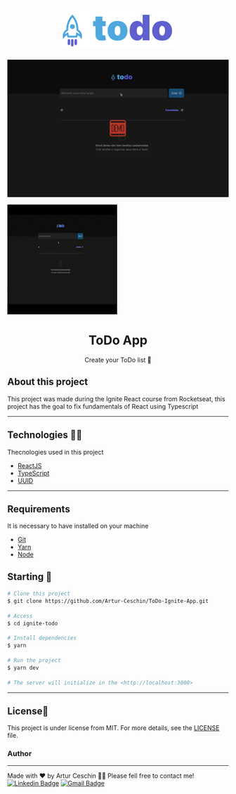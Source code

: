 <h1 align="center">
  <img alt="Logo" src="./public/todo-logo.svg" alt="ToDo - Ignite">
</h1>

![gif project](./public/todoapp-gif.gif)

<img src="public/todo-gif.gif" width="250" height="250"/>

<h1 align="center">
    ToDo App
</h1>
<p align="center">Create your ToDo list 🚀</p>

## About this project

This project was made during the Ignite React course from Rocketseat, this project has the goal to fix fundamentals of React using Typescript

---

## Technologies 👩‍💻

Thecnologies used in this project

- [ReactJS](https://reactjs.org/)
- [TypeScript](https://www.typescriptlang.org/)
- [UUID](https://github.com/uuidjs/uuid#readme)
---

## Requirements

It is necessary to have installed on your machine

- [Git](https://git-scm.com/)
- [Yarn](https://classic.yarnpkg.com)
- [Node](https://nodejs.org/en/)


## Starting 🚀

```bash
# Clone this project
$ git clone https://github.com/Artur-Ceschin/ToDo-Ignite-App.git

# Access
$ cd ignite-todo

# Install dependencies
$ yarn

# Run the project
$ yarn dev

# The server will initialize in the <http://localhost:3000>
```

---

## License📃

This project is under license from MIT. For more details, see the [LICENSE](./LICENSE.md) file.

### Author

---

Made with ❤️ by Artur Ceschin 👋🏼 Please fell free to contact me!
<br/>
[![Linkedin Badge](https://img.shields.io/badge/-Artur-blue?style=flat-square&logo=Linkedin&logoColor=white&link=https://www.linkedin.com/in/artur-peres-ceschin-programador/)](https://www.linkedin.com/in/artur-peres-ceschin-programador/)
[![Gmail Badge](https://img.shields.io/badge/-artur.ceschin@.com-c14438?style=flat-square&logo=Gmail&logoColor=white&link=mailto:artur.ceschin@gmail.com)](mailto:artur.ceschin@gmail.com)